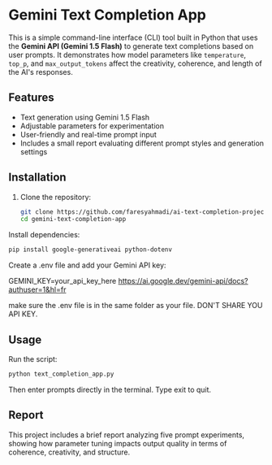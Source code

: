 # Gemini Text Completion App

This is a simple command-line interface (CLI) tool built in Python that uses the **Gemini API (Gemini 1.5 Flash)** to generate text completions based on user prompts. It demonstrates how model parameters like `temperature`, `top_p`, and `max_output_tokens` affect the creativity, coherence, and length of the AI's responses.

## Features

- Text generation using Gemini 1.5 Flash
- Adjustable parameters for experimentation
- User-friendly and real-time prompt input
- Includes a small report evaluating different prompt styles and generation settings

## Installation

1. Clone the repository:
   ```bash
   git clone https://github.com/faresyahmadi/ai-text-completion-project.git
   cd gemini-text-completion-app
   ```
Install dependencies:

```bash
pip install google-generativeai python-dotenv
```
Create a .env file and add your Gemini API key:  

GEMINI_KEY=your_api_key_here
https://ai.google.dev/gemini-api/docs?authuser=1&hl=fr  

make sure the .env file is in the same folder as your file. DON'T SHARE YOU API KEY.

## Usage
Run the script:
  ```bash
python text_completion_app.py
```
Then enter prompts directly in the terminal. Type exit to quit.

## Report
This project includes a brief report analyzing five prompt experiments, showing how parameter tuning impacts output quality in terms of coherence, creativity, and structure.
